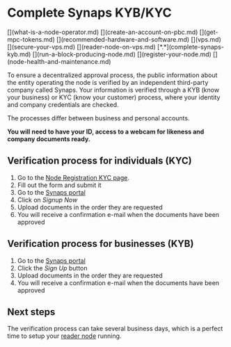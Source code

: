 # Complete Synaps KYB/KYC
<div class="dot-navigation" markdown>
   [](what-is-a-node-operator.md)
   [](create-an-account-on-pbc.md)
   [](get-mpc-tokens.md)
   [](recommended-hardware-and-software.md)
   [](vps.md)
   [](secure-your-vps.md)
   [](reader-node-on-vps.md)
   [*.*](complete-synaps-kyb.md)
   [](run-a-block-producing-node.md)
   [](register-your-node.md)
   [](node-health-and-maintenance.md)
</div>


To ensure a decentralized approval process, the public information about the entity operating the node is verified by an independent third-party company called Synaps.
Your information is verified through a KYB (know your business) or KYC (know your customer) process, where your identity and company credentials are checked.

The processes differ between business and personal accounts.

**You will need to have your ID, access to a webcam for likeness and company documents ready.**


## Verification process for individuals (KYC)

1. Go to the [Node Registration KYC page](https://browser.partisiablockchain.com/node-registration).
1. Fill out the form and submit it
1. Go to the [Synaps portal](https://partisiablockchain-kyc.synaps.me/)        
1. Click on *Signup Now*    
1. Upload documents in the order they are requested    
1. You will receive a confirmation e-mail when the documents have been approved    

## Verification process for businesses (KYB)

1. Go to the [Synaps portal](https://partisiablockchain.synaps.me/)
1. Click the *Sign Up* button
1. Upload documents in the order they are requested  
1. You will receive a confirmation e-mail when the documents have been approved  

## Next steps

The verification process can take several business days, which is a perfect time to setup your [reader node](reader-node-on-vps.md) running.
